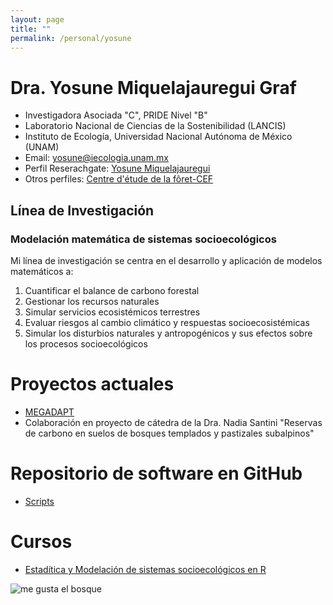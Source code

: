```yaml
---
layout: page
title: ""
permalink: /personal/yosune
---
```


# Dra. Yosune Miquelajauregui Graf

- Investigadora Asociada "C", PRIDE Nivel "B"
- Laboratorio Nacional de Ciencias de la Sostenibilidad (LANCIS)
- Instituto de Ecología, Universidad Nacional Autónoma de México (UNAM)
- Email: yosune@iecologia.unam.mx
- Perfil Reserachgate: [Yosune Miquelajauregui](https://www.researchgate.net/profile/Yosune_Miquelajauregui/publications)
- Otros perfiles: [Centre d'étude de la fôret-CEF](http://www.cef-cfr.ca/index.php?n=MEmbres.YosuneMiquelajauregui)

## Línea de Investigación

### Modelación matemática de sistemas socioecológicos

 Mi línea de investigación se centra en el desarrollo y aplicación de modelos matemáticos a:

 1. Cuantificar el balance de carbono forestal
 2. Gestionar los recursos naturales
 3. Simular servicios ecosistémicos terrestres
 3. Evaluar riesgos al cambio climático y respuestas socioecosistémicas
 4. Simular los disturbios naturales y antropogénicos y sus efectos sobre los procesos socioecológicos


# Proyectos actuales
 
 - [MEGADAPT]( http://megadapt.weebly.com/)
 - Colaboración en proyecto de cátedra de la Dra. Nadia Santini "Reservas de carbono en suelos de bosques templados y   pastizales subalpinos" 

# Repositorio de software en GitHub

 - [Scripts](https://github.com/sostenibilidad-unam/R_Scripts_Catalogue)
 
 # Cursos 
 - [Estadítica y Modelación de sistemas socioecológicos en R](https://github.com/sostenibilidad-unam/curso-estadistica-modelacionR)

![me gusta el bosque](http://lasdoscastillas.net/wp-content/uploads/2014/02/Bosque.jpg)
